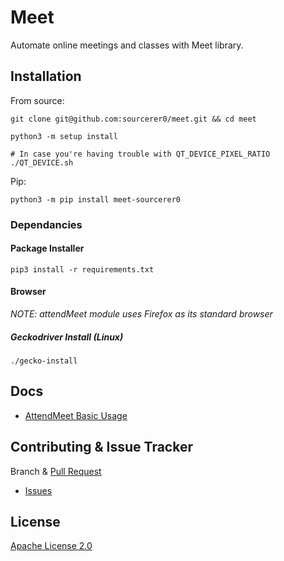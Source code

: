 # Meet
Automate online meetings and classes with Meet library.

## Installation
From source:
```shell script
git clone git@github.com:sourcerer0/meet.git && cd meet

python3 -m setup install

# In case you're having trouble with QT_DEVICE_PIXEL_RATIO
./QT_DEVICE.sh
```

Pip:
```shell script
python3 -m pip install meet-sourcerer0
```

### Dependancies
#### Package Installer
```shell script
pip3 install -r requirements.txt
```

#### Browser
*NOTE: attendMeet module uses Firefox as its standard browser*

##### Geckodriver Install (Linux)
```shell script
./gecko-install
```

## Docs
- [AttendMeet Basic Usage](https://github.com/sourcerer0/meet/blob/master/docs/attendMeet.md)

## Contributing & Issue Tracker
Branch & [Pull Request](https://github.com/sourcerer0/meet/pulls)
- [Issues](https://github.com/sourcerer0/meet/issues)

## License
[Apache License 2.0](https://github.com/sourcerer0/meet/blob/master/LICENSE)
